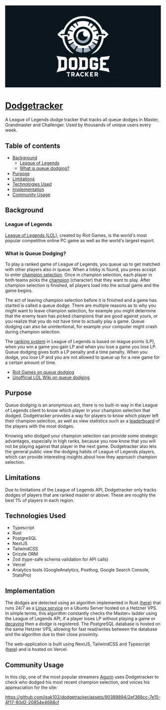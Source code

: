 ![Logo](./src/app/opengraph-image.jpg)

# [Dodgetracker](https://www.dodgetracker.com/)

A League of Legends dodge tracker that tracks all queue dodges in Master, Grandmaster and Challenger. Used by thousands of unique users every week.

## Table of contents

<!--toc:start-->

- [Background](#background)
  - [League of Legends](#league-of-legends)
  - [What is queue dodging?](#what-is-queue-dodging)
- [Purpose](#purpose)
- [Limitations](#limitations)
- [Technologies Used](#technologies-used)
- [Implementation](#implementation)
- [Community Usage](#community-usage)
<!--toc:end-->

## Background

### League of Legends

[League of Legends (LOL)](https://en.wikipedia.org/wiki/League_of_Legends), created by Riot Games, is the world's most popular competitive online PC game as well as the world's largest esport.

### What is Queue Dodging?

To play a ranked game of League of Legends, you queue up to get matched with other players also in queue. When a lobby is found, you press accept to enter [champion selection](https://lol.fandom.com/wiki/New_To_League/Gameplay/Champ_Select). Once in champion selection, each player in both teams picks the [champion](https://leagueoflegends.fandom.com/wiki/Champion) (character) that they want to play. After champion selection is finished, all players load into the actual game and the game begins.

The act of leaving champion selection before it is finished and a game has started is called a queue dodge. There are multiple reasons as to why you might want to leave champion selection, for example you might determine that the enemy team has picked champions that are good against yours, or you realize that you do not have time to actually play a game. Queue dodging can also be unintentional, for example your computer might crash during champion selection.

The [ranking system](<https://leagueoflegends.fandom.com/wiki/Rank_(League_of_Legends)>) in League of Legends is based on league points (LP), when you win a game you gain LP and when you lose a game you lose LP. Queue dodging gives both a LP penalty and a time penalty. When you dodge, you lose LP and you are not allowed to queue up for a new game for a certain amount of time.

- [Riot Games on queue dodging](https://support-leagueoflegends.riotgames.com/hc/en-us/articles/201751844-Queue-Dodging)
- [Unofficial LOL Wiki on queue dodging](https://leagueoflegends.fandom.com/wiki/Queue_dodging)

## Purpose

Queue dodging is an anonymous act, there is no built-in way in the League of Legends client to know which player in your champion selection that dodged. Dodgetracker provides a way for players to know which player left their champion selection, as well as view statistics such as a [leaderboard](https://www.dodgetracker.com/euw/leaderboard) of the players with the most dodges.

Knowing who dodged your champion selection can provide some strategic advantages, especially in high ranks, because you now know that you will not be playing against that player in the next game. Dodgetracker also lets the general public view the dodging habits of League of Legends players, which can provide interesting insights about how they approach champion selection.

## Limitations

Due to limitations of the League of Legends API, Dodgetracker only tracks dodges of players that are ranked master or above. These are roughly the best 1% of players in each region.

## Technologies Used

- Typescript
- Rust
- PostgreSQL
- NextJS
- TailwindCSS
- Drizzle ORM
- Zod (type-safe schema validation for API calls)
- Vercel
- Analytics tools (GoogleAnalytics, Posthog, Google Search Console, StatsPro)

## Implementation

The dodges are detected using an algorithm implemented in Rust ([here](./src/backend/src/main.rs)) that runs 24/7 as a [Linux service](./src/backend/service/dodgetracker.service) on a Ubuntu Server hosted on a Hetzner VPS. In simple terms, this algorithm constantly checks the Master+ ladder using the League of Legends API, if a player loses LP without playing a game or [decaying](<https://leagueoflegends.fandom.com/wiki/Rank_(League_of_Legends)#Decay>) then a dodge is registered. The PostgreSQL database is hosted on the same Hetzner VPS, allowing for fast read/writes between the database and the algorithm due to their close proximity.

The web-application is built using NextJS, TailwindCSS and Typescript ([here](./src/app/)) and is hosted on Vercel.

## Community Usage

In this clip, one of the most popular streamers [Agurin](https://lol.fandom.com/wiki/Agurin) uses Dodgetracker to check who dodged his most recent champion selection, and voices his appreaciation for the site:

https://github.com/isak102/dodgetracker/assets/90389894/2ef368cc-7e15-4f17-80d2-20854e4698cf
